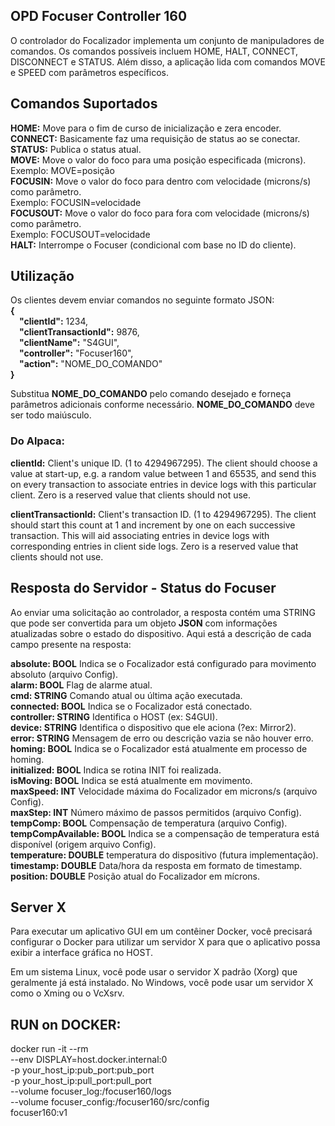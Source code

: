 <h2>OPD Focuser Controller 160</h2>
<p>O controlador do Focalizador implementa um conjunto de manipuladores de comandos. Os comandos possíveis incluem HOME, HALT, CONNECT, DISCONNECT e STATUS. Além disso, a aplicação lida com comandos MOVE e SPEED com parâmetros específicos.<p>

## Comandos Suportados

<b>HOME:</b> Move para o fim de curso de inicialização e zera encoder.\
<b>CONNECT:</b> Basicamente faz uma requisição de status ao se conectar.\
<b>STATUS:</b> Publica o status atual.\
<b>MOVE:</b> Move o valor do foco para uma posição especificada (microns).\
Exemplo: MOVE=posição\
<b>FOCUSIN:</b> Move o valor do foco para dentro com velocidade (microns/s) como parâmetro.\
Exemplo: FOCUSIN=velocidade\
<b>FOCUSOUT:</b> Move o valor do foco para fora com velocidade (microns/s) como parâmetro.\
Exemplo: FOCUSOUT=velocidade\
<b>HALT:</b> Interrompe o Focuser (condicional com base no ID do cliente).

## Utilização

Os clientes devem enviar comandos no seguinte formato JSON:\
<b>{</b>\
    &emsp;<b>"clientId":</b> 1234,\
    &emsp;<b>"clientTransactionId":</b> 9876,\
    &emsp;<b>"clientName":</b> "S4GUI",\
    &emsp;<b>"controller":</b> "Focuser160",\
    &emsp;<b>"action":</b> "NOME_DO_COMANDO"\
<b>}</b>

Substitua <b>NOME_DO_COMANDO</b> pelo comando desejado e forneça parâmetros adicionais conforme necessário. <b>NOME_DO_COMANDO</b> deve ser todo maiúsculo.
<h3>Do Alpaca:</h3> 
<p><b>clientId:</b> Client's unique ID. (1 to 4294967295). The client should choose a value at start-up, e.g. a random value between 1 and 65535, and send this on every transaction to associate entries in device logs with this particular client. Zero is a reserved value that clients should not use.</p>
<p><b>clientTransactionId:</b> Client's transaction ID. (1 to 4294967295). The client should start this count at 1 and increment by one on each successive transaction. This will aid associating entries in device logs with corresponding entries in client side logs. Zero is a reserved value that clients should not use.
</p>

## Resposta do Servidor - Status do Focuser
<p>Ao enviar uma solicitação ao controlador, a resposta contém uma STRING que pode ser convertida para um objeto <b>JSON</b> com informações atualizadas sobre o estado do dispositivo. Aqui está a descrição de cada campo presente na resposta:<p>

<b>absolute: BOOL</b> Indica se o Focalizador está configurado para movimento absoluto (arquivo Config).\
<b>alarm: BOOL</b> Flag de alarme atual.\
<b>cmd: STRING</b> Comando atual ou última ação executada.\
<b>connected: BOOL</b> Indica se o Focalizador está conectado.\
<b>controller: STRING</b> Identifica o HOST (ex: S4GUI).\
<b>device: STRING</b> Identifica o dispositivo que ele aciona (?ex: Mirror2).\
<b>error: STRING</b> Mensagem de erro ou descrição vazia se não houver erro.\
<b>homing: BOOL</b> Indica se o Focalizador está atualmente em processo de homing.\
<b>initialized: BOOL</b> Indica se rotina INIT foi realizada.\
<b>isMoving: BOOL</b> Indica se está atualmente em movimento.\
<b>maxSpeed: INT</b> Velocidade máxima do Focalizador em microns/s (arquivo Config).\
<b>maxStep: INT</b> Número máximo de passos permitidos (arquivo Config).\
<b>tempComp: BOOL</b> Compensação de temperatura (arquivo Config).\
<b>tempCompAvailable: BOOL</b> Indica se a compensação de temperatura está disponível (origem arquivo Config).\
<b>temperature: DOUBLE</b> temperatura do dispositivo (futura implementação).\
<b>timestamp: DOUBLE</b> Data/hora da resposta em formato de timestamp.\
<b>position: DOUBLE</b> Posição atual do Focalizador em mícrons.

## Server X
Para executar um aplicativo GUI em um contêiner Docker, você precisará configurar o Docker para utilizar um servidor X para que o aplicativo possa exibir a interface gráfica no HOST. 

Em um sistema Linux, você pode usar o servidor X padrão (Xorg) que geralmente já está instalado. No Windows, você pode usar um servidor X como o Xming ou o VcXsrv.

## RUN on DOCKER:
docker run -it --rm \
--env DISPLAY=host.docker.internal:0 \
-p your_host_ip:pub_port:pub_port \
-p your_host_ip:pull_port:pull_port \
--volume focuser_log:/focuser160/logs \
--volume focuser_config:/focuser160/src/config \
focuser160:v1